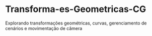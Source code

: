 # Transforma-es-Geometricas-CG
Explorando transformações geométricas, curvas, gerenciamento de cenários e movimentação de câmera
